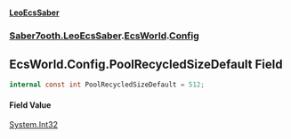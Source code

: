 #### [LeoEcsSaber](index.md 'index')
### [Saber7ooth.LeoEcsSaber](Saber7ooth.LeoEcsSaber.md 'Saber7ooth.LeoEcsSaber').[EcsWorld](EcsWorld.md 'Saber7ooth.LeoEcsSaber.EcsWorld').[Config](EcsWorld.Config.md 'Saber7ooth.LeoEcsSaber.EcsWorld.Config')

## EcsWorld.Config.PoolRecycledSizeDefault Field

```csharp
internal const int PoolRecycledSizeDefault = 512;
```

#### Field Value
[System.Int32](https://docs.microsoft.com/en-us/dotnet/api/System.Int32 'System.Int32')
